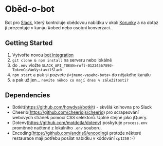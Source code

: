 # Oběd-o-bot

Bot pro [Slack](https://slack.com "Woohoo... Slack... Korunka is cool, bro!"),
který kontroluje obědovou nabídku v okolí
[Korunky](https://www.korunka.eu/ "Loterie Korunka") a na dotaz ji prezentuje
v kanáu #obed nebo osobní konverzaci.


## Getting Started
1. Vytvořte novou [bot integration](https://my.slack.com/services/new/bot)
2. `git clone & npm install` na serveru nebo lokálně
3. do `.env` vložte `SLACK_API_TOKEN=rofl-01234567890-TokenCoVámVystavilSlack`
4. `npm start` a pak si pozvete `@<jmeno-vaseho-bota>` do nějakého kanálu
5. a pak už jen... `nevíte někdo co mají dnes v záležitosti?`


## Dependencies
 * Botkit(https://github.com/howdyai/botkit) - skvělá knihovna pro Slack
 * Cheerio(https://github.com/cheeriojs/cheerio) pro scrapeování webových
   stránek pomocí CSS selektorů. Uplně stejně jako jQuery.
 * Dotenv(https://github.com/motdotla/dotenv) poskytuje `process.env` proměnné
   načtené z lokálního `.env` souboru.
 * Encoding(https://github.com/andris9/encoding) protože některé restaurace
   mají potřebu posílat nabídku v kódování `cp1250` :-)
 